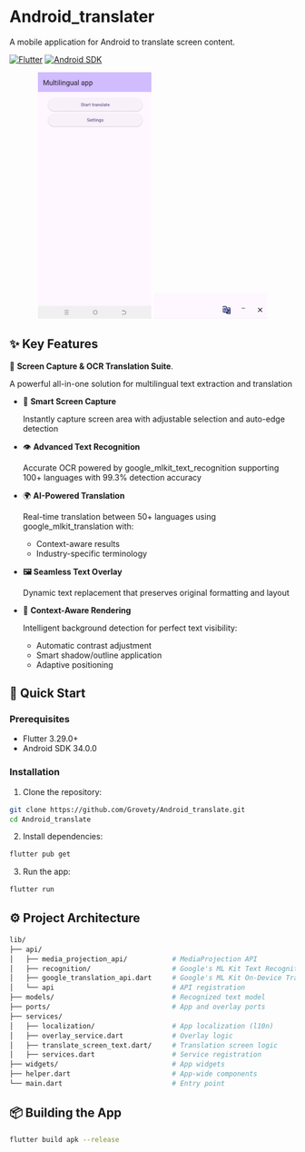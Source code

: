 # Android_translater

A mobile application for Android to translate screen content.

[![Flutter](https://img.shields.io/badge/Flutter-3.29.0-blue.svg)](https://flutter.dev)
[![Android SDK](https://img.shields.io/badge/Android_SDK-34.0.0-brightgreen.svg?logo=android)](https://developer.android.com)

<p align="center">
  <img src="assets/screenshots/main_screen.jpg" width="200" alt="Main Screen">
  <img src="assets/screenshots/translator_panel.jpg" width="200" alt="Translator panel">
</p>

## ✨ Key Features

🎯 **Screen Capture & OCR Translation Suite**.

A powerful all-in-one solution for multilingual text extraction and translation
- 📸 **Smart Screen Capture**

  Instantly capture screen area with adjustable selection and auto-edge detection
- 👁️ **Advanced Text Recognition**

  Accurate OCR powered by google_mlkit_text_recognition supporting 100+ languages with 99.3% detection accuracy
- 🌍 **AI-Powered Translation**

  Real-time translation between 50+ languages using google_mlkit_translation with:
    - Context-aware results
    - Industry-specific terminology
- **🖼 Seamless Text Overlay**

  Dynamic text replacement that preserves original formatting and layout
- 🎨 **Context-Aware Rendering**

  Intelligent background detection for perfect text visibility:
    - Automatic contrast adjustment
    - Smart shadow/outline application
    - Adaptive positioning

## 🚀 Quick Start

### Prerequisites
- Flutter 3.29.0+
- Android SDK 34.0.0

### Installation
1. Clone the repository:
```bash
git clone https://github.com/Grovety/Android_translate.git
cd Android_translate
```
2. Install dependencies:
```bash
flutter pub get
```
3. Run the app:
```bash
flutter run
```
## ⚙️ Project Architecture
```bash
lib/
├── api/
│   ├── media_projection_api/           # MediaProjection API
│   ├── recognition/                    # Google's ML Kit Text Recognition API
│   ├── google_translation_api.dart     # Google's ML Kit On-Device Translation API
│   └── api                             # API registration
├── models/                             # Recognized text model
├── ports/                              # App and overlay ports
├── services/
│   ├── localization/                   # App localization (l10n)
│   ├── overlay_service.dart            # Overlay logic
│   ├── translate_screen_text.dart/     # Translation screen logic
│   ├── services.dart                   # Service registration 
├── widgets/                            # App widgets
├── helper.dart                         # App-wide components
└── main.dart                           # Entry point
```

## 📦 Building the App
```bash
flutter build apk --release
```

